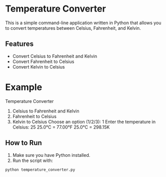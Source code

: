 # Temperature Converter 

This is a simple command-line application written in Python that allows you to convert temperatures between Celsius, Fahrenheit, and Kelvin.

## Features
- Convert Celsius to Fahrenheit and Kelvin
- Convert Fahrenheit to Celsius
- Convert Kelvin to Celsius

# Example

Temperature Converter
1. Celsius to Fahrenheit and Kelvin
2. Fahrenheit to Celsius
3. Kelvin to Celsius
   Choose an option (1/2/3): 1
   Enter the temperature in Celsius: 25
   25.0°C = 77.00°F
   25.0°C = 298.15K

## How to Run

1. Make sure you have Python installed.
2. Run the script with:
   
```bash
python temperature_converter.py
